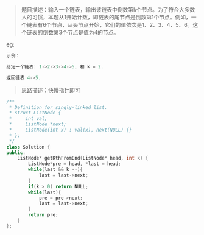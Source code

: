 > 题目描述：输入一个链表，输出该链表中倒数第k个节点。为了符合大多数人的习惯，本题从1开始计数，即链表的尾节点是倒数第1个节点。例如，一个链表有6个节点，从头节点开始，它们的值依次是1、2、3、4、5、6。这个链表的倒数第3个节点是值为4的节点。
>

eg:

```java
示例：

给定一个链表: 1->2->3->4->5, 和 k = 2.

返回链表 4->5.
```

> 思路描述：快慢指针即可
>

```C++
/**
 * Definition for singly-linked list.
 * struct ListNode {
 *     int val;
 *     ListNode *next;
 *     ListNode(int x) : val(x), next(NULL) {}
 * };
 */
class Solution {
public:
    ListNode* getKthFromEnd(ListNode* head, int k) {
        ListNode*pre = head, *last = head;
        while(last && k --){
            last = last->next;
        }
        if(k > 0) return NULL;
        while(last){
            pre = pre->next;
            last = last->next;
        }
        return pre;
    }
};
```
